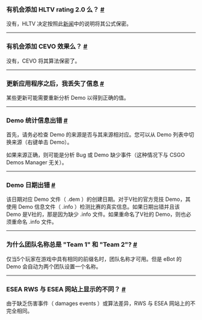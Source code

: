 <a class="anchor" id="hltv-rating"></a>

### 有机会添加 HLTV rating 2.0 么？ [#](/docs/analyze#hltv-rating)

没有，HLTV 决定按照此[新闻](https://www.hltv.org/news/20695/introducing-rating-20)中的说明将其公式保密。

---

<a class="anchor" id="cevo-efficacy"></a>

### 有机会添加 CEVO 效果么？ [#](/docs/analyze#cevo-efficacy)

没有，CEVO 将其算法保密了。

---

<a class="anchor" id="missing-data"></a>

### 更新应用程序之后，我丢失了信息 [#](/docs/analyze#missing-data)

某些更新可能需要重新分析 Demo 以得到正确的值。

---

<a class="anchor" id="wrong-stats"></a>

### Demo 统计信息出错 [#](/docs/analyze#wrong-stats)

首先，请务必检查 Demo 的来源是否与其来源相对应。您可以从 Demo 列表中切换来源（右键单击 Demo）。

如果来源正确，则可能是分析 Bug 或 Demo 缺少事件（这种情况下与 CSGO Demos Manager 无关）。

---

<a class="anchor" id="wrong-date"></a>

### Demo 日期出错 [#](/docs/analyze#wrong-date)

该日期对应 Demo 文件（ .dem ）的创建日期。对于V社的官方竞技 Demo，其使用 Demo 信息文件（ .info ）检测比赛的真实信息。如果日期出错并且该 Demo 是V社的，那是因为缺少 .info 文件。如果重命名了V社的 Demo，则也必须重命名 .info 文件。

---

<a class="anchor" id="teams-names"></a>

### 为什么团队名称总是 "Team 1" 和 "Team 2"? [#](/docs/analyze#teams-names)

仅当5个玩家在游戏中具有相同的前缀名时，团队名称才可用。但是 eBot 的 Demo 会自动为两个团队设置一个名称。

---

<a class="anchor" id="esea-rws"></a>

### ESEA RWS 与 ESEA 网站上显示的不同？ [#](/docs/analyze#esea-rws)

由于缺乏伤害事件（ damages events ）或算法差异，RWS  与 ESEA 网站上的不完全相同。
